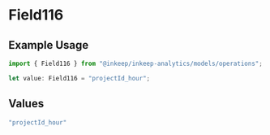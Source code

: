 # Field116

## Example Usage

```typescript
import { Field116 } from "@inkeep/inkeep-analytics/models/operations";

let value: Field116 = "projectId_hour";
```

## Values

```typescript
"projectId_hour"
```